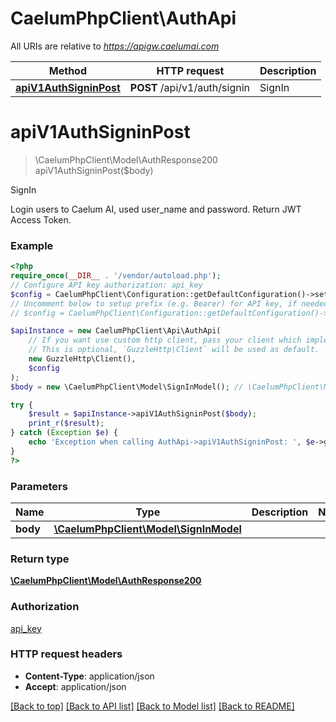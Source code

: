 # CaelumPhpClient\AuthApi

All URIs are relative to *https://apigw.caelumai.com*

Method | HTTP request | Description
------------- | ------------- | -------------
[**apiV1AuthSigninPost**](AuthApi.md#apiv1authsigninpost) | **POST** /api/v1/auth/signin | SignIn

# **apiV1AuthSigninPost**
> \CaelumPhpClient\Model\AuthResponse200 apiV1AuthSigninPost($body)

SignIn

Login users to Caelum AI, used user_name and password. Return JWT Access Token.

### Example
```php
<?php
require_once(__DIR__ . '/vendor/autoload.php');
// Configure API key authorization: api_key
$config = CaelumPhpClient\Configuration::getDefaultConfiguration()->setApiKey('x-api-key', 'YOUR_API_KEY');
// Uncomment below to setup prefix (e.g. Bearer) for API key, if needed
// $config = CaelumPhpClient\Configuration::getDefaultConfiguration()->setApiKeyPrefix('x-api-key', 'Bearer');

$apiInstance = new CaelumPhpClient\Api\AuthApi(
    // If you want use custom http client, pass your client which implements `GuzzleHttp\ClientInterface`.
    // This is optional, `GuzzleHttp\Client` will be used as default.
    new GuzzleHttp\Client(),
    $config
);
$body = new \CaelumPhpClient\Model\SignInModel(); // \CaelumPhpClient\Model\SignInModel | 

try {
    $result = $apiInstance->apiV1AuthSigninPost($body);
    print_r($result);
} catch (Exception $e) {
    echo 'Exception when calling AuthApi->apiV1AuthSigninPost: ', $e->getMessage(), PHP_EOL;
}
?>
```

### Parameters

Name | Type | Description  | Notes
------------- | ------------- | ------------- | -------------
 **body** | [**\CaelumPhpClient\Model\SignInModel**](../Model/SignInModel.md)|  |

### Return type

[**\CaelumPhpClient\Model\AuthResponse200**](../Model/AuthResponse200.md)

### Authorization

[api_key](../../README.md#api_key)

### HTTP request headers

 - **Content-Type**: application/json
 - **Accept**: application/json

[[Back to top]](#) [[Back to API list]](../../README.md#documentation-for-api-endpoints) [[Back to Model list]](../../README.md#documentation-for-models) [[Back to README]](../../README.md)

